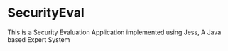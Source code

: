 # SecurityEval
This is a Security Evaluation Application implemented using Jess, A Java based Expert System
